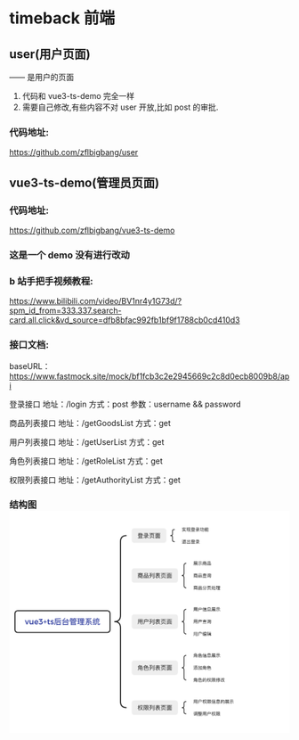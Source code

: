 # timeback 前端

## user(用户页面)

—— 是用户的页面

1. 代码和 vue3-ts-demo 完全一样
2. 需要自己修改,有些内容不对 user 开放,比如 post 的审批.
### 代码地址:
https://github.com/zflbigbang/user

## vue3-ts-demo(管理员页面)
### 代码地址:
https://github.com/zflbigbang/vue3-ts-demo
### 这是一个 demo 没有进行改动

### b 站手把手视频教程:

https://www.bilibili.com/video/BV1nr4y1G73d/?spm_id_from=333.337.search-card.all.click&vd_source=dfb8bfac992fb1bf9f1788cb0cd410d3

### 接口文档:

baseURL：https://www.fastmock.site/mock/bf1fcb3c2e2945669c2c8d0ecb8009b8/api

登录接口
地址：/login
方式：post
参数：username && password

商品列表接口
地址：/getGoodsList
方式：get

用户列表接口
地址：/getUserList
方式：get

角色列表接口
地址：/getRoleList
方式：get

权限列表接口
地址：/getAuthorityList
方式：get

### 结构图![alt text](image.png)
